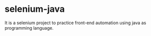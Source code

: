 # selenium-java
It is a selenium project to practice front-end automation using java as programming language.
